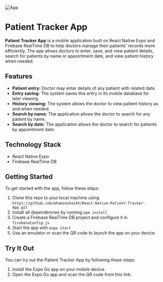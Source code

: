 ![App](https://user-images.githubusercontent.com/79870979/235880881-0dad4801-499d-43c1-b2ea-396628b934f1.PNG)


# Patient Tracker App

**Patient Tracker App** is a mobile application built on React Native Expo and Firebase RealTime DB to help doctors manage their patients' records more efficiently. The app allows doctors to enter, save, and view patient details, search for patients by name or appointment date, and view patient history when needed.

## Features

- **Patient entry:** Doctor may enter details of any patient with related data.
- **Entry saving:** The system saves this entry in its mobile database for later viewing.
- **History viewing:** The system allows the doctor to view patient history as and when needed.
- **Search by name:** The application allows the doctor to search for any patient by name.
- **Search by date:** The application allows the doctor to search for patients by appointment date.

## Technology Stack

- React Native Expo
- Firebase RealTime DB

## Getting Started

To get started with the app, follow these steps:

1. Clone this repo to your local machine using `https://github.com/mhamzashaikh/React-Native-Patient-Tracker-App.git`
2. Install all dependencies by running `npm install`
3. Create a Firebase RealTime DB project and configure it in `firebaseConfig.js`
4. Start the app with `expo start`
5. Use an emulator or scan the QR code to launch the app on your device.

## Try It Out

You can try out the Patient Tracker App by following these steps:

1. Install the Expo Go app on your mobile device.
2. Open the Expo Go app and scan the QR code from this link:




